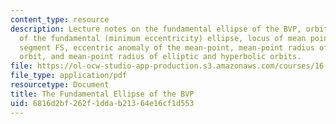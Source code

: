 ```yaml
---
content_type: resource
description: Lecture notes on the fundamental ellipse of the BVP, orbital elements
  of the fundamental (minimum eccentricity) ellipse, locus of mean points, the line
  segment FS, eccentric anomaly of the mean-point, mean-point radius of the parabolic
  orbit, and mean-point radius of elliptic and hyperbolic orbits.
file: https://ol-ocw-studio-app-production.s3.amazonaws.com/courses/16-346-astrodynamics-fall-2008/6816d2bf262f1ddab21364e16cf1d553_lec_15.pdf
file_type: application/pdf
resourcetype: Document
title: The Fundamental Ellipse of the BVP
uid: 6816d2bf-262f-1dda-b213-64e16cf1d553
---
```


